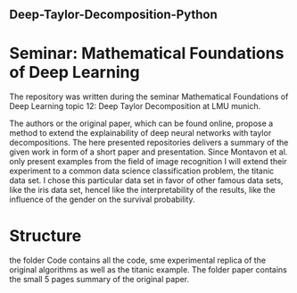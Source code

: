 ## Deep-Taylor-Decomposition-Python
# Seminar: Mathematical Foundations of Deep Learning
The repository was written during the seminar Mathematical Foundations of Deep Learning topic 12: Deep Taylor Decomposition at LMU munich.

The authors or the original paper, which can be found online, propose a method to extend the explainability of deep neural networks with taylor decompositions. The here presented repositories delivers a summary of the given work in form of a short paper and presentation. Since Montavon et al. only present examples from the field of image recognition I will extend their experiment to a common data science classification problem, the titanic data set. I chose this particular data set in favor of  other famous data sets, like the iris data set, henceI like the interpretability of the results, like the influence of the gender on the survival probability.

# Structure
the folder Code contains all the code, sme experimental replica of the original algorithms as well as the titanic example.
The folder paper contains the small 5 pages summary of the original paper.


